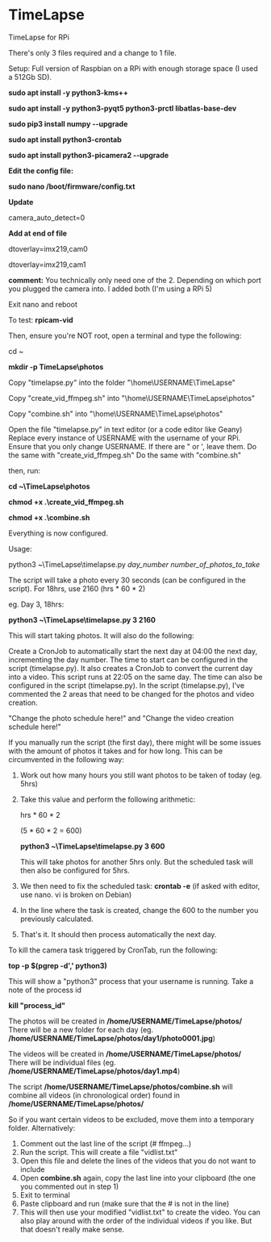 # TimeLapse
TimeLapse for RPi


There's only 3 files required and a change to 1 file.

Setup:
Full version of Raspbian on a RPi with enough storage space (I used a 512Gb SD).

**sudo apt install -y python3-kms++**

**sudo apt install -y python3-pyqt5 python3-prctl libatlas-base-dev**

**sudo pip3 install numpy --upgrade**

**sudo apt install python3-crontab**

**sudo apt install python3-picamera2 --upgrade**

**Edit the config file:**

**sudo nano /boot/firmware/config.txt**

**Update**

camera_auto_detect=0

**Add at end of file**

dtoverlay=imx219,cam0

dtoverlay=imx219,cam1

**comment:** You technically only need one of the 2. Depending on which port you plugged the camera into. I added both (I'm using a RPi 5)





Exit nano and reboot



To test: 
**rpicam-vid**

Then, ensure you're NOT root, open a terminal and type the following:

cd ~

**mkdir -p TimeLapse\photos**

Copy "timelapse.py" into the folder "\home\USERNAME\TimeLapse"

Copy "create_vid_ffmpeg.sh" into "\home\USERNAME\TimeLapse\photos"

Copy "combine.sh" into "\home\USERNAME\TimeLapse\photos"

Open the file "timelapse.py" in text editor (or a code editor like Geany)
Replace every instance of USERNAME with the username of your RPi. Ensure that you only change USERNAME. If there are " or ', leave them.
Do the same with "create_vid_ffmpeg.sh"
Do the same with "combine.sh"

then, run:

**cd ~\TimeLapse\photos**

**chmod +x .\create_vid_ffmpeg.sh**

**chmod +x .\combine.sh**

Everything is now configured.

Usage:

python3 ~\TimeLapse\timelapse.py _day_number_ _number_of_photos_to_take_

The script will take a photo every 30 seconds (can be configured in the script). For 18hrs, use 2160 (hrs * 60 * 2)

eg. Day 3, 18hrs:

**python3 ~\TimeLapse\timelapse.py 3 2160**

This will start taking photos. It will also do the following:

Create a CronJob to automatically start the next day at 04:00 the next day, incrementing the day number. The time to start can be configured in the script (timelapse.py).
It also creates a CronJob to convert the current day into a video. This script runs at 22:05 on the same day. The time can also be configured in the script (timelapse.py).
In the script (timelapse.py), I've commented the 2 areas that need to be changed for the photos and video creation.

"Change the photo schedule here!" and "Change the video creation schedule here!"

If you manually run the script (the first day), there might will be some issues with the amount of photos it takes and for how long. This can be circumvented in the following way:

1. Work out how many hours you still want photos to be taken of today (eg. 5hrs)
2. Take this value and perform the following arithmetic:

   hrs * 60 * 2

   (5 * 60 * 2 = 600)

   **python3 ~\TimeLapse\timelapse.py 3 600**

   This will take photos for another 5hrs only. But the scheduled task will then also be configured for 5hrs.
3. We then need to fix the scheduled task:
   **crontab -e** (if asked with editor, use nano. vi is broken on Debian)
4. In the line where the task is created, change the 600 to the number you previously calculated.
5. That's it. It should then process automatically the next day.


To kill the camera task triggered by CronTab, run the following:

**top -p $(pgrep -d',' python3)**

This will show a "python3" process that your username is running. Take a note of the process id

**kill "process_id"**


The photos will be created in **/home/USERNAME/TimeLapse/photos/** There will be a new folder for each day (eg. **/home/USERNAME/TimeLapse/photos/day1/photo0001.jpg**)

The videos will be created in **/home/USERNAME/TimeLapse/photos/** There will be individual files (eg. **/home/USERNAME/TimeLapse/photos/day1.mp4**)

The script **/home/USERNAME/TimeLapse/photos/combine.sh** will combine all videos (in chronological order) found in **/home/USERNAME/TimeLapse/photos/**

So if you want certain videos to be excluded, move them into a temporary folder. Alternatively:
1. Comment out the last line of the script (# ffmpeg...)
2. Run the script. This will create a file "vidlist.txt"
3. Open this file and delete the lines of the videos that you do not want to include
4. Open **combine.sh** again, copy the last line into your clipboard (the one you commented out in step 1)
5. Exit to terminal
6. Paste clipboard and run (make sure that the # is not in the line)
7. This will then use your modified "vidlist.txt" to create the video. You can also play around with the order of the individual videos if you like. But that doesn't really make sense.
